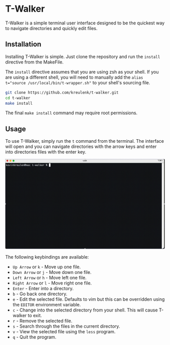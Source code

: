 # T-Walker

T-Walker is a simple terminal user interface designed to be the quickest way to navigate directories and quickly edit files.

## Installation
Installing T-Walker is simple. Just clone the repository and run the `install` directive from the MakeFile.

The `install` directive assumes that you are using zsh as your shell. If you are using a different shell, you will need to
manually add the `alias t="source /usr/local/bin/t-wrapper.sh"` to your shell's sourcing file.

```bash
git clone https://github.com/kreulenk/t-walker.git
cd t-walker
make install
```

The final `make install` command may require root permissions.

## Usage
To use T-Walker, simply run the `t` command from the terminal. The interface will open and you can navigate directories
with the arrow keys and enter into directories files with the enter key.

![demo.gif](./docs/assets/demo.gif)


The following keybindings are available:
- `Up Arrow` or `k` - Move up one file.
- `Down Arrow` or `j` - Move down one file.
- `Left Arrow` or `h` - Move left one file.
- `Right Arrow` or `l` - Move right one file.
- `Enter` - Enter into a directory.
- `b` - Go back one directory.
- `e` - Edit the selected file. Defaults to vim but this can be overridden using the `EDITOR` environment variable.
- `c` - Change into the selected directory from your shell. This will cause T-walker to exit.
- `r` - Remove the selected file.
- `s` - Search through the files in the current directory.
- `v` - View the selected file using the `less` program.
- `q` - Quit the program.